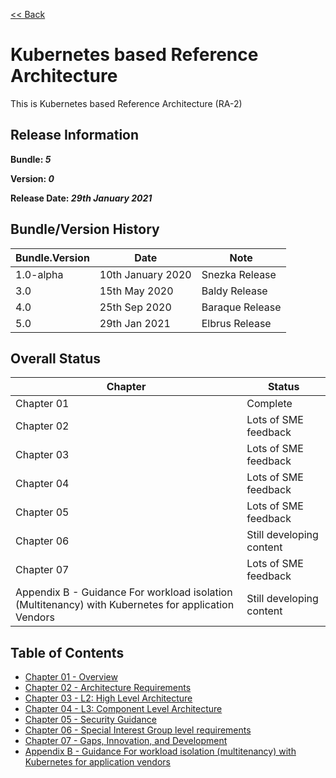 [<< Back](../)

# Kubernetes based Reference Architecture

This is Kubernetes based Reference Architecture (RA-2)

## Release Information
**Bundle: _5_**

**Version: _0_**

**Release Date: _29th January 2021_**

## Bundle/Version History

| Bundle.Version    | Date              | Note
| ---               | ---               | ---               |
| 1.0-alpha         | 10th January 2020 | Snezka Release    |
| 3.0               | 15th May 2020     | Baldy Release     |
| 4.0               | 25th Sep 2020     | Baraque Release   |
| 5.0               | 29th Jan 2021     | Elbrus Release    |

## Overall Status

| Chapter | Status |
| --- | --- |
| Chapter 01 | Complete |
| Chapter 02 | Lots of SME feedback |
| Chapter 03 | Lots of SME feedback |
| Chapter 04 | Lots of SME feedback |
| Chapter 05 | Lots of SME feedback |
| Chapter 06 | Still developing content |
| Chapter 07 | Lots of SME feedback |
| Appendix B - Guidance For workload isolation (Multitenancy) with Kubernetes for application Vendors | Still developing content |


## Table of Contents
* [Chapter 01 - Overview](chapters/chapter01.md)
* [Chapter 02 - Architecture Requirements](chapters/chapter02.md)
* [Chapter 03 - L2: High Level Architecture](chapters/chapter03.md)
* [Chapter 04 - L3: Component Level Architecture](chapters/chapter04.md)
* [Chapter 05 - Security Guidance](chapters/chapter05.md)
* [Chapter 06 - Special Interest Group level requirements](chapters/chapter06.md)
* [Chapter 07 - Gaps, Innovation, and Development](chapters/chapter07.md)
* [Appendix B - Guidance For workload isolation (multitenancy) with Kubernetes for application vendors](chapters/appendix-b.md)
